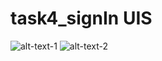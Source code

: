 # task4_signIn UIS


![alt-text-1](https://user-images.githubusercontent.com/61213263/142739862-4aeceb28-f358-4e43-af7f-e63174d2125b.jpg)                                                               ![alt-text-2](https://user-images.githubusercontent.com/61213263/142740204-55a6b7f1-f3fe-4921-a4bb-080a9a4c5099.jpg)

